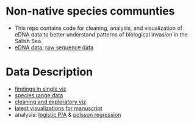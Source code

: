 # Non-native species communties 

* This repo contains code for cleaning, analysis, and visualization of eDNA data to better understand patterns of biological invasion in the Salish Sea.
* [eDNA data](https://github.com/jdduprey/benthic.communities/tree/main/data), [raw sequence data](https://github.com/ramongallego/eDNA.and.Ocean.Acidification.Gallego.et.al.2020)

# Data Description

* [findings in single viz](https://raw.githubusercontent.com/jdduprey/benthic.communities/main/figures/draft/invasion_heatmap.png)
* [species range data](https://github.com/jdduprey/benthic.communities/tree/main/docs)
* [cleaning and exploratory viz](https://github.com/jdduprey/benthic.communities/blob/main/code/invasibility.R)
* [latest visualizations for manuscript](https://github.com/jdduprey/benthic.communities/tree/main/figures/draft)
* analysis: [logistic P/A](https://github.com/jdduprey/benthic.communities/blob/main/code%20/SJI_logit_models.R) & [poisson regression](https://github.com/jdduprey/benthic.communities/blob/main/code%20/poisson_regression.R) 
